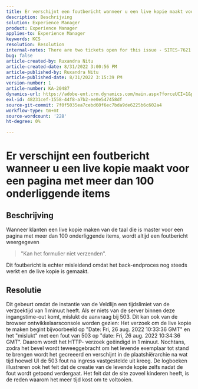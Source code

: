 ```yaml
---
title: Er verschijnt een foutbericht wanneer u een live kopie maakt voor een pagina met meer dan 100 onderliggende items
description: Beschrijving
solution: Experience Manager
product: Experience Manager
applies-to: Experience Manager
keywords: KCS
resolution: Resolution
internal-notes: There are two tickets open for this issue - SITES-7621 and SITES-7668
bug: false
article-created-by: Ruxandra Nitu
article-created-date: 8/31/2022 3:00:56 PM
article-published-by: Ruxandra Nitu
article-published-date: 8/31/2022 3:15:39 PM
version-number: 1
article-number: KA-20487
dynamics-url: https://adobe-ent.crm.dynamics.com/main.aspx?forceUCI=1&pagetype=entityrecord&etn=knowledgearticle&id=56d1d4b4-3d29-ed11-9db1-0022480861dd
exl-id: 48231cef-1558-44f8-a7b2-ee0e547458df
source-git-commit: 7f0f5035ea7cebd60f6ec7bda9de6225b6c602a4
workflow-type: tm+mt
source-wordcount: '228'
ht-degree: 0%

---
```


# Er verschijnt een foutbericht wanneer u een live kopie maakt voor een pagina met meer dan 100 onderliggende items

## Beschrijving


Wanneer klanten een live kopie maken van de taal die is master voor een pagina met meer dan 100 onderliggende items, wordt altijd een foutbericht weergegeven


> &quot;Kan het formulier niet verzenden&quot;.


Dit foutbericht is echter misleidend omdat het back-endproces nog steeds werkt en de live kopie is gemaakt.


## Resolutie


Dit gebeurt omdat de instantie van de Veldlijn een tijdslimiet van de verzoektijd van 1 minuut heeft.
Als er niets van de server binnen deze ingangstime-out komt, mislukt de aanvraag bij 503.
Dit kan ook van de browser ontwikkelaarsconsole worden gezien: Het verzoek om de live kopie te maken begint bijvoorbeeld op &quot;Date: Fri, 26 aug. 2022 10:33:36 GMT&quot; en het &quot;mislukt&quot; met een fout van 503 op &quot;date: Fri, 26 aug. 2022 10:34:36 GMT&quot;. Daarom wordt het HTTP- verzoek geëindigd in 1 minuut.
Nochtans, zodra het bevel wordt teweeggebracht om het levende exemplaar tot stand te brengen wordt het gecreeerd en verschijnt in de plaatshiërarchie na wat tijd hoewel UI de 503 fout na ingress vastgestelde uit kreeg. De logboeken illustreren ook het feit dat de creatie van de levende kopie zelfs nadat de fout wordt getoond verdergaat. Het feit dat de site zoveel kinderen heeft, is de reden waarom het meer tijd kost om te voltooien.
